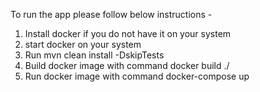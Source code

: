 To run the app please follow below instructions -
1. Install docker if you do not have it on your system
2. start docker on your system
3. Run mvn clean install -DskipTests
4. Build docker image with command docker build ./
5. Run docker image with command docker-compose up
